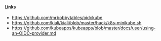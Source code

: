 #### Links
 - https://github.com/mrbobbytables/oidckube
 - https://github.com/kiali/kiali/blob/master/hack/k8s-minikube.sh
 - https://github.com/kubeapps/kubeapps/blob/master/docs/user/using-an-OIDC-provider.md 